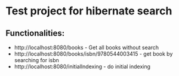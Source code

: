 # Test project for hibernate search

## Functionalities:

* http://localhost:8080/books - Get all books without search
* http://localhost:8080/books/isbn/9780544003415 - get book by searching for isbn
* http://localhost:8080/initialIndexing - do initial indexing